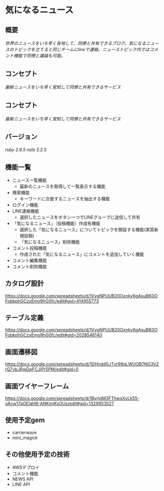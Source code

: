 # 気になるニュース

## 概要

###### 世界のニュースをいち早く各地して、同僚と共有できるブログ。気になるニュースのトピックを立てると同じチームにlineで連絡。ニューストピック内ではコメント機能で同僚と議論も可能。

## コンセプト

###### 最新ニュースをいち早く覚知して同僚と共有できるサービス

## コンセプト

###### 最新ニュースをいち早く覚知して同僚と共有できるサービス

## バージョン

###### ruby 2.6.5 rails 5.2.5

## 機能一覧

- ニュース一覧機能
  - 最新のニュースを取得して一覧表示する機能
- 検索機能
  - キーワードに合致するニュースを抽出する機能
- ログイン機能
- LINE連絡機能
  - 選択したニュースをボタン一つでLINEグループに送信して共有
- 「気になるニュース」（投稿機能）作成有機能
  - 選択した「気になるニュース」についてトピックを開設する機能(実質新規投稿)
  - 「気になるニュース」削除機能
- コメント投稿機能
  - 作成された「気になるニュース」にコメントを追加していく機能
- コメント編集機能
- コメント削除機能

## カタログ設計
https://docs.google.com/spreadsheets/d/1VvgNPUUB20Oxnky6gAsuBK0OFobkphGCzxEmo9hG0fc/edit#gid=414955773

## テーブル定義
https://docs.google.com/spreadsheets/d/1VvgNPUUB20Oxnky6gAsuBK0OFobkphGCzxEmo9hG0fc/edit#gid=2028546140

## 画面遷移図
https://docs.google.com/spreadsheets/d/1GHnddGJTvr99qLWUOB7NG3VZrQ7vbJRwDpFCJiPr5PM/edit#gid=0

## 画面ワイヤーフレーム
https://docs.google.com/spreadsheets/d/1ByrjgM3FThwsXyLk55-oAcw17aOEIaH8-ANKmjKsOUs/edit#gid=1329953527

## 使用予定gem
- carrierwave
- mini_magick

## その他使用予定の技術
- AWSデプロイ
- コメント機能
- NEWS API
- LINE API
